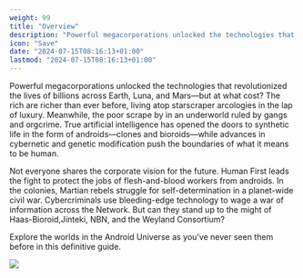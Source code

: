 ```yaml
---
weight: 99
title: "Overview"
description: "Powerful megacorporations unlocked the technologies that revolutionized the lives of billions across Earth, Luna, and Mars—but at what cost?"
icon: "Save"
date: "2024-07-15T08:16:13+01:00"
lastmod: "2024-07-15T08:16:13+01:00"
---
```

Powerful megacorporations unlocked the technologies that revolutionized the lives of billions across Earth, Luna, and Mars—but at what cost? The rich are richer than ever before, living atop starscraper arcologies in the lap of luxury. Meanwhile, the poor scrape by in an underworld ruled by gangs and orgcrime. True artificial intelligence has opened the doors to synthetic life in the form of androids—clones and bioroids—while advances in cybernetic and genetic modification push the boundaries of what it means to be human.

Not everyone shares the corporate vision for the future. Human First leads the fight to protect the jobs of flesh-and-blood workers from androids. In the colonies, Martian rebels struggle for self-determination in a planet-wide civil war. Cybercriminals use bleeding-edge technology to wage a war of information across the Network. But can they stand up to the might of Haas-Bioroid,Jinteki, NBN, and the Weyland Consortium?

Explore the worlds in the Android Universe as
you’ve never seen them before in this definitive guide.

[![](https://card-images.netrunnerdb.com/v2/large/08020.jpg)](https://netrunnerdb.com/en/card/08020)

